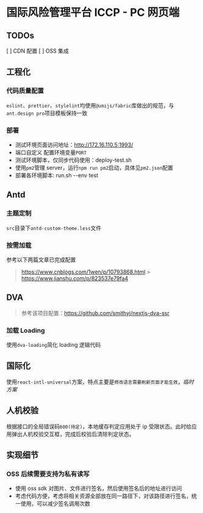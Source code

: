 # 国际风险管理平台 ICCP - PC 网页端

## TODOs

[ ] CDN 配置 [ ] OSS 集成

## 工程化

### 代码质量配置

`eslint`、`prettier`、`stylelint`均使用`@umijs/fabric`库做出的规范，与`ant.design pro`项目模板保持一致

### 部署

- 测试环境页面访问地址：http://172.16.110.5:1993/
- 端口自定义 配置环境变量`PORT`
- 测试环境脚本，仅同步代码使用：deploy-test.sh
- 使用`pm2`管理 server，运行`npm run pm2`启动，具体见`pm2.json`配置
- 部署各环境脚本: run.sh --env test

## Antd

### 主题定制

`src`目录下`antd-custom-theme.less`文件

### 按需加载

参考以下两篇文章已完成配置

> https://www.cnblogs.com/1wen/p/10793868.html > https://www.jianshu.com/p/823537e79fa4

## DVA

> 参考该项目配置：https://github.com/smithyj/nextjs-dva-ssr

### 加载 Loading

使用`dva-loading`简化 loading 逻辑代码

## 国际化

使用`react-intl-universal`方案，特点主要是`修改语言需要刷新页面才能生效`，_临时方案_

## 人机校验

根据接口的全局错误码`600(待定)`，本地缓存判定应用处于 ip 受限状态。此时给应用弹出人机校验交互框，完成后校验后清除判定状态。

## 实现细节

### OSS 后续需要支持为私有读写

- 使用 oss sdk 对图片、文件进行签名，然后使用签名后的地址进行访问
- 考虑代码方便，考虑将相关资源全部放在同一路径下，对该路径进行签名，统一使用，可以减少签名调用次数
